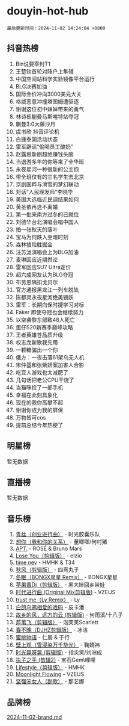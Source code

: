 # douyin-hot-hub

`最后更新时间：2024-11-02 14:24:04 +0800`

## 抖音热榜

1. Bin说要零封T1
1. 王楚钦首轮对阵户上隼辅
1. 中国空间站科学实验镜像平台运行
1. BLG决赛加油
1. 国际金价冲向3000美元大关
1. 格威恶意冲撞塔图姆遭驱逐
1. 谢谢这位初中妹妹带来的勇气
1. 林诗栋蒯曼马斯喀特站夺冠
1. 蒯曼3:0大藤沙月
1. 虞书欣 抖音评论机
1. 白鹿泰国活动状态
1. 雷军辟谣“偷喝员工酸奶”
1. 赵露思新剧超绝赚钱头脑
1. 当退游多年的你等来了全华班
1. 永夜星河一种很新的公主抱
1. 带全班仅有的三名学生去北京
1. 京剧国粹与滑雪的梦幻联动
1. 对话“人民理发师”李晓华
1. 美国大选临近民调结果如何
1. 黄圣依再选不离婚
1. 第一批来南方过冬的已就位
1. 刘德华台北演唱会唱中国人
1. 拍一张秋天的落叶
1. 宝马为何跌入至暗时刻
1. 森林狼险胜掘金
1. 汪苏泷演唱会上为BLG加油
1. 麦琳回应近期舆论
1. 雷军回应SU7 Ultra定价
1. 超六成网友认为BLG夺冠
1. 布劳恩隔扣戈贝尔
1. 官方通报黑龙江一列车脱轨
1. 陈都灵永夜星河绝美镜妖
1. 雷军：长期向保时捷学习对标
1. Faker 即使夺冠也会继续努力
1. 以空袭黎东部致48人死亡
1. 蛋仔S20新赛季巅峰攻略
1. 王者英雄苍品质升级
1. 权志龙新歌我先用
1. 一颗糖骗出一个你
1. 俄方：一夜击落61架乌无人机
1. 宋仲基和张紫妍案加害人合影
1. 吃豆人游戏也太减肥了
1. 几句话把老公CPU干烧了
1. 当猫咪捡了一部手机
1. 幸福在此刻具象化
1. 现在的我你高攀不起
1. 谢谢你成为我的屏保
1. 万物皆可cos
1. 提前总结今年热梗了

## 明星榜

暂无数据

## 直播榜

暂无数据

## 音乐榜

1. [青丝（创业进行曲）](https://sf5-hl-cdn-tos.douyinstatic.com/obj/tos-cn-ve-2774/ooYARJB5iBRNhCOkDsS3BAKW91CIMoQfwzwKLi) - 时光胶囊乐队
1. [想你（我和你的关系）](https://sf5-hl-cdn-tos.douyinstatic.com/obj/tos-cn-ve-2774/o8QxhcOBDYYX0zqKCjFVQXZ3RBffnRBQEogitG) - 董唧唧/何村猪
1. [APT.](https://sf5-hl-cdn-tos.douyinstatic.com/obj/tos-cn-ve-2774/oUIcRnUtZBV1JgZtxIMCAiiBSVBSEEOCFfkeMQ) - ROSÉ & Bruno Mars
1. [Lose You（剪辑版）](https://sf3-cdn-tos.douyinstatic.com/obj/tos-cn-ve-2774/og9yxQxAWI86iBNr9ojBFMoWTIvDZZb8HwiGY) - elzio
1. [time nev](https://sf5-hl-cdn-tos.douyinstatic.com/obj/tos-cn-ve-2774/oc6aICzpzBCWrhCvDVi2AZmQLt0gIBxfMEfd6i) - HMHK & T34
1. [秋风（剪辑版）](https://sf5-hl-cdn-tos.douyinstatic.com/obj/tos-cn-ve-2774/ocGaU84LfAfzMd2wbXdQFpCGhBiXg82JNMRRie) - 四熹丸子
1. [冬眠（BONGX星星 Remix）](https://sf5-hl-cdn-tos.douyinstatic.com/obj/tos-cn-ve-2774/oMCfFFoE3LwQ7agAgOIG4ieExqkeAsxNBEkLdz) - BONGX星星
1. [苹果香Dj（剪辑版）](https://sf5-hl-cdn-tos.douyinstatic.com/obj/tos-cn-ve-2774/oEeIEQbYGAOspCTRAIeYF4Ok8LgZ8NBaRe4ztR) - 黑大婶回乡带娃
1. [时代进行曲 (Original Mix剪辑版)](https://sf5-hl-cdn-tos.douyinstatic.com/obj/tos-cn-ve-2774/oYrssziLdrtiW6cKABM8n5Vfc2xwXiIBInoAkn) - VZEUS
1. [trust me（Ly Remix）](https://sf5-hl-cdn-tos.douyinstatic.com/obj/tos-cn-ve-2774/oUo1M8fz5AfmMSExABQQKFE0eCMWgsiccfqrMA) - Ly
1. [白鸽乌鸦相爱的戏码](https://sf5-hl-cdn-tos.douyinstatic.com/obj/tos-cn-ve-2774/oMVVEf6eDAOmFtNtCsEqKpIorBDM8Nkg6TZRqC) - 皮卡潘
1. [故乡的风，远方的云 (剪辑版)](https://sf5-hl-cdn-tos.douyinstatic.com/obj/tos-cn-ve-2774/ooPEdiZMrAAWisczq1WXoZYGU6GxII2UUBvYI) - 何雨溪/十八子
1. [芦苇飞（剪辑版）](https://sf5-hl-cdn-tos.douyinstatic.com/obj/tos-cn-ve-2774/ok3IaChjEFFoK3FAMzXDEgfpeE6Al3Nv2BnfCW) - 泡芙芙Scarlett
1. [春不晚（DJHZ剪辑版）](https://sf5-hl-cdn-tos.douyinstatic.com/obj/tos-cn-ve-2774/osEZa7YZ6wNo9QDABgfGFaCQKRQTNafsBJDnKt) - 冰洁
1. [蜜桃物语](https://sf5-hl-cdn-tos.douyinstatic.com/obj/tos-cn-ve-2774/oIhOSCZtIACtYU4XQkngiW9kCBfVD1Fz9IYeqL) - 仁辰 & 于行
1. [壁上观（雪浸染万千华光）](https://sf3-cdn-tos.douyinstatic.com/obj/tos-cn-ve-2774/ocIizBMxWi8vA8UdAMIYdYCjgBB5Z3WZWxrvY) - 鞠婧祎
1. [时光晃呀晃 (剪辑版)](https://sf5-hl-cdn-tos.douyinstatic.com/obj/tos-cn-ve-2774/o8ACeQem3gwI1x3GIYGAfKG0LJebKFRJDwRwyW) - 指尖笑/刘洲成
1. [执子之手 (剪辑2)](https://sf5-hl-cdn-tos.douyinstatic.com/obj/tos-cn-ve-2774/oUoZLQjCc31XzqsBnBQUNgeKtYPBcgbFDwtfcu) - 宝石Gem\哩哩
1. [Lifestyle（剪辑版）](https://sf5-hl-cdn-tos.douyinstatic.com/obj/tos-cn-ve-2774/owfqGgjwG3V5lCLaAIezFMeg3LtuKNBaZKgzPV) - HMHK
1. [Moonlight Flowing](https://sf3-cdn-tos.douyinstatic.com/obj/tos-cn-ve-2774/oopZsCtRnQgOhEYmv9FfBBgwmeaQmWQQZED9tN) - VZEUS
1. [坚强笨女人（副歌）](https://sf3-cdn-tos.douyinstatic.com/obj/tos-cn-ve-2774/ospNInQiZvGWyBVg5zkNsAMct5uJIg1CrZiPL) - 那艺娜

## 品牌榜

[2024-11-02-brand.md](2024-11-02-brand.md)
